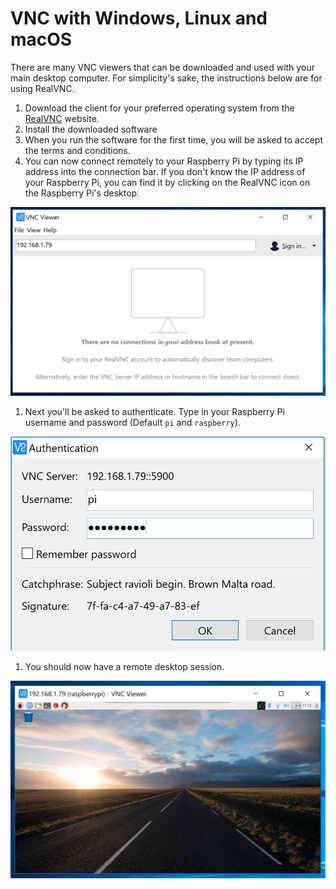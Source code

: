 # VNC with Windows, Linux and macOS

There are many VNC viewers that can be downloaded and used with your main desktop computer. For simplicity's sake, the instructions below are for using RealVNC.

1. Download the client for your preferred operating system from the [RealVNC](https://www.realvnc.com/download/viewer) website.
1. Install the downloaded software
1. When you run the software for the first time, you will be asked to accept the terms and conditions.
1. You can now connect remotely to your Raspberry Pi by typing its IP address into the connection bar. If you don't know the IP address of your Raspberry Pi, you can find it by clicking on the RealVNC icon on the Raspberry Pi's desktop.

  ![ip address](images/ip.png)

1. Next you'll be asked to authenticate. Type in your Raspberry Pi username and password (Default `pi` and `raspberry`).

  ![authentication](images/authentication.png)

1. You should now have a remote desktop session.

  ![remote](images/remote.png)
